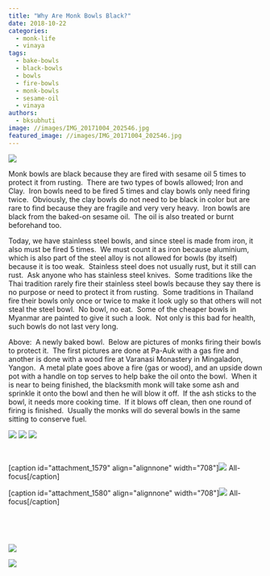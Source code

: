 ```yaml
---
title: "Why Are Monk Bowls Black?"
date: 2018-10-22
categories: 
  - monk-life
  - vinaya
tags: 
  - bake-bowls
  - black-bowls
  - bowls
  - fire-bowls
  - monk-bowls
  - sesame-oil
  - vinaya
authors: 
  - bksubhuti
image: //images/IMG_20171004_202546.jpg
featured_image: //images/IMG_20171004_202546.jpg
---
```


[![](/images/IMG_20150124_1652492-842x1024.jpg)](https://americanmonk.org/wp-content/uploads/2018/10/IMG_20150124_1652492.jpg)

Monk bowls are black because they are fired with sesame oil 5 times to protect it from rusting.  There are two types of bowls allowed; Iron and Clay.  Iron bowls need to be fired 5 times and clay bowls only need firing twice.  Obviously, the clay bowls do not need to be black in color but are rare to find because they are fragile and very very heavy.  Iron bowls are black from the baked-on sesame oil.  The oil is also treated or burnt beforehand too.

Today, we have stainless steel bowls, and since steel is made from iron, it also must be fired 5 times.  We must count it as iron because aluminium, which is also part of the steel alloy is not allowed for bowls (by itself) because it is too weak.  Stainless steel does not usually rust, but it still can rust.  Ask anyone who has stainless steel knives.  Some traditions like the Thai tradition rarely fire their stainless steel bowls because they say there is no purpose or need to protect it from rusting.  Some traditions in Thailand fire their bowls only once or twice to make it look ugly so that others will not steal the steel bowl.  No bowl, no eat.  Some of the cheaper bowls in Myanmar are painted to give it such a look.  Not only is this bad for health, such bowls do not last very long.

Above:  A newly baked bowl.  Below are pictures of monks firing their bowls to protect it.  The first pictures are done at Pa-Auk with a gas fire and another is done with a wood fire at Varanasi Monastery in Mingaladon, Yangon.  A metal plate goes above a fire (gas or wood), and an upside down pot with a handle on top serves to help bake the oil onto the bowl.  When it is near to being finished, the blacksmith monk will take some ash and sprinkle it onto the bowl and then he will blow it off.  If the ash sticks to the bowl, it needs more cooking time.  If it blows off clean, then one round of firing is finished.  Usually the monks will do several bowls in the same sitting to conserve fuel.

[![](/images/removing-bowl-1024x876.jpg)](https://americanmonk.org/wp-content/uploads/2018/10/removing-bowl.jpg) [![](assets/images/bakingbowl-848x1024.jpg)](https://americanmonk.org/wp-content/uploads/2018/10/bakingbowl.jpg) [![](assets/images/bowlrack-1024x768.jpg)](https://americanmonk.org/wp-content/uploads/2018/10/bowlrack.jpg)

 

\[caption id="attachment\_1579" align="alignnone" width="708"\][![](/images/IMG_20171004_202508-1024x768.jpg)](https://americanmonk.org/wp-content/uploads/2018/10/IMG_20171004_202508.jpg) All-focus\[/caption\]

\[caption id="attachment\_1580" align="alignnone" width="708"\][![](/images/IMG_20171004_202538-1024x768.jpg)](https://americanmonk.org/wp-content/uploads/2018/10/IMG_20171004_202538.jpg) All-focus\[/caption\]

 

 

[![](/images/IMG_20171004_202546-1024x768.jpg)](https://americanmonk.org/wp-content/uploads/2018/10/IMG_20171004_202546.jpg)

[![](/images/IMG_20171004_202303-1024x768.jpg)](https://americanmonk.org/wp-content/uploads/2018/10/IMG_20171004_202303.jpg)